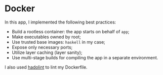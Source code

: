 # Docker

In this app, I implemented the following best practices:

- Build a rootless container: the app starts on behalf of `app`;
- Make executables owned by root;
- Use trusted base images: `haskell` in my case;
- Expose only necessary ports;
- Utilize layer caching (layer sanity);
- Use multi-stage builds for compiling the app in a separate environment.

I also used [hadolint] to lint my Dockerfile.

[hadolint]: https://hadolint.github.io/hadolint/
